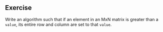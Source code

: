 ## Exercise

Write an algorithm such that if an element in an MxN matrix is greater than a `value`, its entire row and column are set to that `value`.

